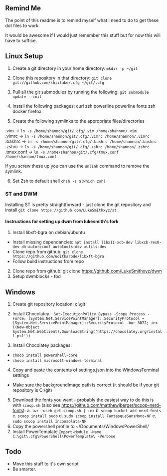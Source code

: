 ## Remind Me ##

The point of this readme is to remind myself what I need to do to get these dot files to work. 

It would be awesome if I would just remember this stuff but for now this will have to suffice. 

## Linux Setup ##

1. Create a git directory in your home directory:  `mkdir -p ~/git`
2. Clone this repository in that directory: `git clone git://github.com/shiitake/.cfg ~/git/.cfg`
3. Pull all the git submodules by running the following:    `git submodule update --init`
4. Install the following packages: 
	curl
	zsh
	powerline
	powerline fonts
	zsh
	docker
	firefox

5. Create the following symlinks to the appropriate files/directories

.vim ->  `ln -s /home/shannon/git/.cfg/.vim /home/shannon/.vim`  
.vimrc -> `ln -s /home/shannon/git/.cfg/.vimrc /home/shannon/.vimrc`  
.bashrc -> `ln -s /home/shannon/git/.cfg/.bashrc /home/shannon/.bashrc`  
.zshrc -> `ln -s /home/shannon/git/.cfg/.zshrc /home/shannon/.zshrc`  
.tmux.conf -> `ln -s /home/shannon/git/.cfg/tmux.conf /home/shannon/tmux.conf`  

If you screw these up you can use the `unlink` command to remove the symlink. 

6. Set Zsh to default shell `chsh -s $(which zsh)` 


### ST and DWM ###

Installing ST is pretty straightforward - just clone the git repository and install
`git clone https://github.com/LukeSmithxyz/st` 

#### Instructions for setting up dwm from lukesmith's fork 
1. Install libxft-bgra on debian/ubuntu 
  * Install missing dependancies: `apt install libx11-xcb-dev libxcb-res0-dev dh-autoreconf autotools-dev xutils-dev` 
  * Clone repo from github:   `git clone https://github.com/uditkarode/libxft-bgra` 
  * Follow build instructions from repo 

2. Clone repo from github:   git clone https://github.com/LukeSmithxyz/dwm 
3. Setup dwmblocks - tbd


## Windows ##

1. Create git repository location: c:\git

2. Install Chocolatey - 
  `Set-ExecutionPolicy Bypass -Scope Process -Force; [System.Net.ServicePointManager]::SecurityProtocol = [System.Net.ServicePointManager]::SecurityProtocol -bor 3072; iex ((New-Object System.Net.WebClient).DownloadString('https://chocolatey.org/install.ps1'))`

3. Install Chocolatey packages: 
  * `choco install powershell-core`
  * `choco install microsoft-windows-terminal`

4. Copy and paste the contents of settings.json into the WindowsTerminal settings
  * Make sure the backgroundImage path is correct (it should be if your git repository is C:\git) 

5. Download the fonts you want - probably the easiest way to do this is with `scoop.sh` (also see https://github.com/matthewjberger/scoop-nerd-fonts):
	a. `iwr -useb get.scoop.sh | iex`
	b. `scoop bucket add nerd-fonts`
	c. `scoop install sudo`
	d. `sudo scoop install FantasqueSansMono-NF`
	e. `sudo scoop install Inconsolata-NF`
6. Copy the powershell profile to ~/Documents/WindowsPowerShell/
7. Install PowerTemplate `Import-Module -Name C:\git\.cfg\PowerShell\PowerTemplate\ -Verbose`


## Todo ##
* Move this stuff to it's own script
* Be smarter. 



